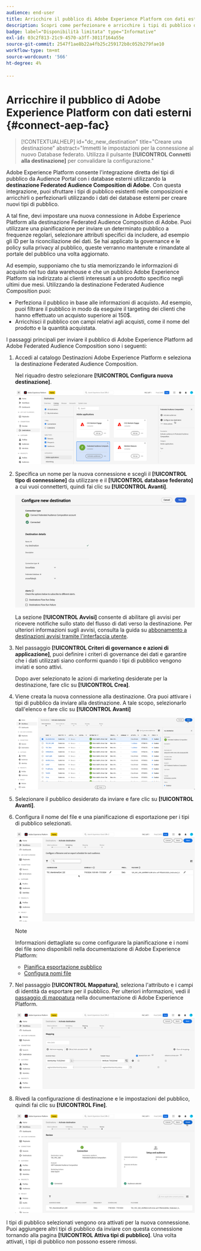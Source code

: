 ```yaml
---
audience: end-user
title: Arricchire il pubblico di Adobe Experience Platform con dati esterni
description: Scopri come perfezionare e arricchire i tipi di pubblico di Adobe Experience Platform con i dati dei database federati utilizzando la destinazione Federated Audiences Composition.
badge: label="Disponibilità limitata" type="Informative"
exl-id: 03c2f813-21c9-4570-a3ff-3011f164a55e
source-git-commit: 2547f1ae8b22a4fb25c259172b8c052b279fae10
workflow-type: tm+mt
source-wordcount: '566'
ht-degree: 4%

---
```


# Arricchire il pubblico di Adobe Experience Platform con dati esterni {#connect-aep-fac}

>[!CONTEXTUALHELP]
>id="dc_new_destination"
>title="Creare una destinazione"
>abstract="Immetti le impostazioni per la connessione al nuovo Database federato. Utilizza il pulsante **[!UICONTROL Connetti alla destinazione]** per convalidare la configurazione."

Adobe Experience Platform consente l&#39;integrazione diretta dei tipi di pubblico da Audience Portal con i database esterni utilizzando la **destinazione Federated Audience Composition di Adobe**. Con questa integrazione, puoi sfruttare i tipi di pubblico esistenti nelle composizioni e arricchirli o perfezionarli utilizzando i dati dei database esterni per creare nuovi tipi di pubblico.

A tal fine, devi impostare una nuova connessione in Adobe Experience Platform alla destinazione Federated Audience Composition di Adobe. Puoi utilizzare una pianificazione per inviare un determinato pubblico a frequenze regolari, selezionare attributi specifici da includere, ad esempio gli ID per la riconciliazione dei dati. Se hai applicato la governance e le policy sulla privacy al pubblico, queste verranno mantenute e rimandate al portale del pubblico una volta aggiornato.

Ad esempio, supponiamo che tu stia memorizzando le informazioni di acquisto nel tuo data warehouse e che un pubblico Adobe Experience Platform sia indirizzato ai clienti interessati a un prodotto specifico negli ultimi due mesi. Utilizzando la destinazione Federated Audience Composition puoi:

* Perfeziona il pubblico in base alle informazioni di acquisto. Ad esempio, puoi filtrare il pubblico in modo da eseguire il targeting dei clienti che hanno effettuato un acquisto superiore ai 150$.
* Arricchisci il pubblico con campi relativi agli acquisti, come il nome del prodotto e la quantità acquistata.

I passaggi principali per inviare il pubblico di Adobe Experience Platform ad Adobe Federated Audience Composition sono i seguenti:

1. Accedi al catalogo Destinazioni Adobe Experience Platform e seleziona la destinazione Federated Audience Composition.

   Nel riquadro destro selezionare **[!UICONTROL Configura nuova destinazione]**.

   ![](assets/destination-new.png)

1. Specifica un nome per la nuova connessione e scegli il **[!UICONTROL tipo di connessione]** da utilizzare e il **[!UICONTROL database federato]** a cui vuoi connetterti, quindi fai clic su **[!UICONTROL Avanti]**.

   ![](assets/destination-configure.png)

   La sezione **[!UICONTROL Avvisi]** consente di abilitare gli avvisi per ricevere notifiche sullo stato del flusso di dati verso la destinazione. Per ulteriori informazioni sugli avvisi, consulta la guida su [abbonamento a destinazioni avvisi tramite l&#39;interfaccia utente](https://experienceleague.adobe.com/en/docs/experience-platform/destinations/ui/alerts).

1. Nel passaggio **[!UICONTROL Criteri di governance e azioni di applicazione]**, puoi definire i criteri di governance dei dati e garantire che i dati utilizzati siano conformi quando i tipi di pubblico vengono inviati e sono attivi.

   Dopo aver selezionato le azioni di marketing desiderate per la destinazione, fare clic su **[!UICONTROL Crea]**.

1. Viene creata la nuova connessione alla destinazione. Ora puoi attivare i tipi di pubblico da inviare alla destinazione. A tale scopo, selezionarlo dall&#39;elenco e fare clic su **[!UICONTROL Avanti]**

   ![](assets/destination-activate.png)

1. Selezionare il pubblico desiderato da inviare e fare clic su **[!UICONTROL Avanti]**.

1. Configura il nome del file e una pianificazione di esportazione per i tipi di pubblico selezionati.

   ![](assets/destination-schedule.png)

   >[!NOTE]
   >
   >Informazioni dettagliate su come configurare la pianificazione e i nomi dei file sono disponibili nella documentazione di Adobe Experience Platform:
   >* [Pianifica esportazione pubblico](https://experienceleague.adobe.com/en/docs/experience-platform/destinations/ui/activate/activate-batch-profile-destinations#scheduling)
   >* [Configura nomi file](https://experienceleague.adobe.com/en/docs/experience-platform/destinations/ui/activate/activate-batch-profile-destinations#configure-file-names)

1. Nel passaggio **[!UICONTROL Mappatura]**, seleziona l&#39;attributo e i campi di identità da esportare per il pubblico. Per ulteriori informazioni, vedi il [passaggio di mappatura](https://experienceleague.adobe.com/en/docs/experience-platform/destinations/ui/activate/activate-batch-profile-destinations#mapping) nella documentazione di Adobe Experience Platform.

   ![](assets/destination-attributes.png)

1. Rivedi la configurazione di destinazione e le impostazioni del pubblico, quindi fai clic su **[!UICONTROL Fine]**.

   ![](assets/destination-review.png)

I tipi di pubblico selezionati vengono ora attivati per la nuova connessione. Puoi aggiungere altri tipi di pubblico da inviare con questa connessione tornando alla pagina **[!UICONTROL Attiva tipi di pubblico]**. Una volta attivati, i tipi di pubblico non possono essere rimossi.
